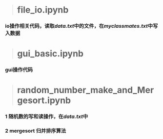 > # file_io.ipynb
### io操作相关代码，读取*data.txt*中的文件，在*myclassmates.txt*中写入数据
> # gui_basic.ipynb
### gui操作代码
> # random_number_make_and_Mergesort.ipynb
### 1 随机数的写和读操作，在*data.txt*中
### 2 mergesort 归并排序算法
